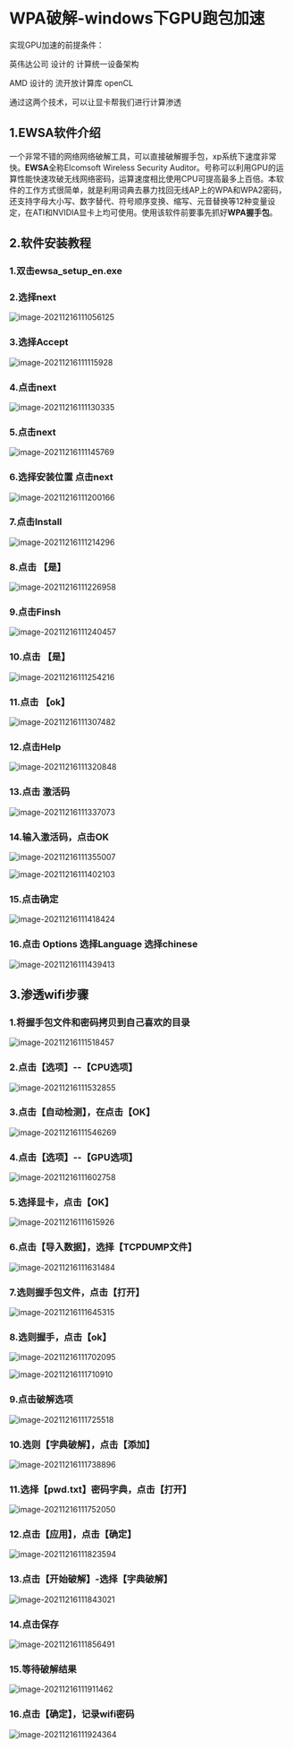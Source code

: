 # WPA破解-windows下GPU跑包加速

实现GPU加速的前提条件：

英伟达公司 设计的 计算统一设备架构

AMD 设计的 流开放计算库  openCL

通过这两个技术，可以让显卡帮我们进行计算渗透

## 1.EWSA软件介绍

一个非常不错的网络网络破解工具，可以直接破解握手包，xp系统下速度非常快。**EWSA**全称Elcomsoft Wireless Security Auditor。号称可以利用GPU的运算性能快速攻破无线网络密码，运算速度相比使用CPU可提高最多上百倍。本软件的工作方式很简单，就是利用词典去暴力找回无线AP上的WPA和WPA2密码，还支持字母大小写、数字替代、符号顺序变换、缩写、元音替换等12种变量设定，在ATI和NVIDIA显卡上均可使用。使用该软件前要事先抓好**WPA握手包**。

## 2.软件安装教程

### 1.双击ewsa_setup_en.exe

### 2.选择next

![image-20211216111056125](https://img.gyxnb.top/img/image-20211216111056125.png)

### 3.选择Accept

![image-20211216111115928](https://img.gyxnb.top/img/image-20211216111115928.png)

### 4.点击next

![image-20211216111130335](https://img.gyxnb.top/img/image-20211216111130335.png)

### 5.点击next

![image-20211216111145769](https://img.gyxnb.top/img/image-20211216111145769.png)

### 6.选择安装位置 点击next

![image-20211216111200166](https://img.gyxnb.top/img/image-20211216111200166.png)

### 7.点击Install

![image-20211216111214296](https://img.gyxnb.top/img/image-20211216111214296.png)

### 8.点击 【是】

![image-20211216111226958](https://img.gyxnb.top/img/image-20211216111226958.png)

### 9.点击Finsh

![image-20211216111240457](https://img.gyxnb.top/img/image-20211216111240457.png)

### 10.点击 【是】

![image-20211216111254216](https://img.gyxnb.top/img/image-20211216111254216.png)

### 11.点击 【ok】

![image-20211216111307482](https://img.gyxnb.top/img/image-20211216111307482.png)

### 12.点击Help

![image-20211216111320848](https://img.gyxnb.top/img/image-20211216111320848.png)

### 13.点击 激活码

![image-20211216111337073](https://img.gyxnb.top/img/image-20211216111337073.png)

### 14.输入激活码，点击OK

![image-20211216111355007](https://img.gyxnb.top/img/image-20211216111355007.png)

![image-20211216111402103](https://img.gyxnb.top/img/image-20211216111402103.png)

### 15.点击确定

![image-20211216111418424](https://img.gyxnb.top/img/image-20211216111418424.png)

### 16.点击 Options 选择Language  选择chinese

![image-20211216111439413](https://img.gyxnb.top/img/image-20211216111439413.png)

## 3.渗透wifi步骤

### 1.将握手包文件和密码拷贝到自己喜欢的目录

![image-20211216111518457](https://img.gyxnb.top/img/image-20211216111518457.png)

### 2.点击【选项】--【CPU选项】

![image-20211216111532855](https://img.gyxnb.top/img/image-20211216111532855.png)

### 3.点击【自动检测】，在点击【OK】

![image-20211216111546269](https://img.gyxnb.top/img/image-20211216111546269.png)

### 4.点击【选项】--【GPU选项】

![image-20211216111602758](https://img.gyxnb.top/img/image-20211216111602758.png)

### 5.选择显卡，点击【OK】

![image-20211216111615926](https://img.gyxnb.top/img/image-20211216111615926.png)

### 6.点击【导入数据】，选择【TCPDUMP文件】

![image-20211216111631484](https://img.gyxnb.top/img/image-20211216111631484.png)

### 7.选则握手包文件，点击【打开】

![image-20211216111645315](https://img.gyxnb.top/img/image-20211216111645315.png)

### 8.选则握手，点击【ok】

![image-20211216111702095](https://img.gyxnb.top/img/image-20211216111702095.png)

![image-20211216111710910](https://img.gyxnb.top/img/image-20211216111710910.png)

### 9.点击破解选项

![image-20211216111725518](https://img.gyxnb.top/img/image-20211216111725518.png)

### 10.选则【字典破解】，点击【添加】

![image-20211216111738896](https://img.gyxnb.top/img/image-20211216111738896.png)

### 11.选择【pwd.txt】密码字典，点击【打开】

![image-20211216111752050](https://img.gyxnb.top/img/image-20211216111752050.png)

### 12.点击【应用】，点击【确定】

![image-20211216111823594](https://img.gyxnb.top/img/image-20211216111823594.png)

### 13.点击【开始破解】-选择【字典破解】

![image-20211216111843021](https://img.gyxnb.top/img/image-20211216111843021.png)

### 14.点击保存

![image-20211216111856491](https://img.gyxnb.top/img/image-20211216111856491.png)

### 15.等待破解结果

![image-20211216111911462](https://img.gyxnb.top/img/image-20211216111911462.png)

### 16.点击【确定】，记录wifi密码

![image-20211216111924364](https://img.gyxnb.top/img/image-20211216111924364.png)



